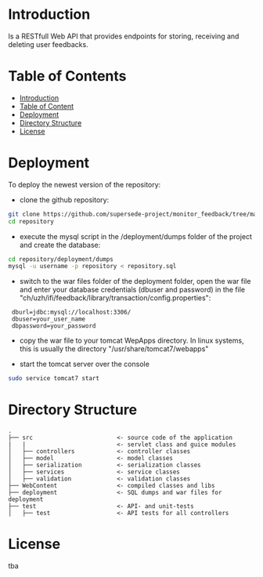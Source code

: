 # Introduction

Is a RESTfull Web API that provides endpoints for storing, receiving and deleting user feedbacks.

# Table of Contents

- [Introduction](#introduction)
- [Table of Content](#table-of-content)
- [Deployment](#deployment)
- [Directory Structure](#directory-structure)
- [License](#license)

# Deployment

To deploy the newest version of the repository:

- clone the github repository:

```bash
git clone https://github.com/supersede-project/monitor_feedback/tree/master/repository
cd repository
```

- execute the mysql script in the /deployment/dumps folder of the project and create the database:

```bash
cd repository/deployment/dumps
mysql -u username -p repository < repository.sql
```

- switch to the war files folder of the deployment folder, open the war file and enter your database 
  credentials (dbuser and password) in the file "ch/uzh/ifi/feedback/library/transaction/config.properties":
  
 ``` 
  dburl=jdbc:mysql://localhost:3306/
  dbuser=your_user_name
  dbpassword=your_password
 ```
 
- copy the war file to your tomcat WepApps directory. In linux systems, this is usually the directory 
  "/usr/share/tomcat7/webapps"

- start the tomcat server over the console

```bash
sudo service tomcat7 start
```

# Directory Structure

```
.
├── src                        <- source code of the application
|   |                          <- servlet class and guice modules 
│   ├── controllers            <- controller classes
│   ├── model                  <- model classes
│   ├── serialization          <- serialization classes
│   ├── services               <- service classes
│   ├── validation             <- validation classes
├── WebContent                 <- compiled classes and libs
├── deployment                 <- SQL dumps and war files for deployment
├── test                       <- API- and unit-tests
│   ├── test                   <- API tests for all controllers
```

# License

tba
